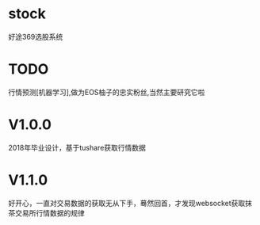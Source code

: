 # stock
好途369选股系统

# TODO
行情预测[机器学习],做为EOS柚子的忠实粉丝,当然主要研究它啦

# V1.0.0
2018年毕业设计，基于tushare获取行情数据

# V1.1.0
好开心，一直对交易数据的获取无从下手，蓦然回首，才发现websocket获取抹茶交易所行情数据的规律
